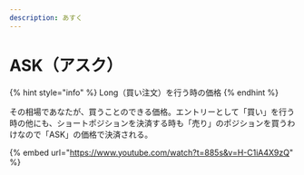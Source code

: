 ```yaml
---
description: あすく
---
```


# ASK（アスク）

{% hint style="info" %}
Long（買い注文）を行う時の価格
{% endhint %}

その相場であなたが、買うことのできる価格。エントリーとして「買い」を行う時の他にも、ショートポジションを決済する時も「売り」のポジションを買うわけなので「ASK」の価格で決済される。



{% embed url="https://www.youtube.com/watch?t=885s&v=H-C1iA4X9zQ" %}
